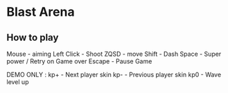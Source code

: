 # Blast Arena

## How to play
Mouse - aiming
Left Click - Shoot
ZQSD - move
Shift - Dash
Space - Super power / Retry on Game over
Escape - Pause Game

DEMO ONLY :
kp+ - Next player skin
kp- - Previous player skin
kp0 - Wave level up